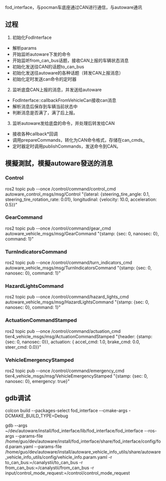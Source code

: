 fod_interface，与pocman车底座通过CAN进行通信，与autoware通讯

## 过程
1. 初始化FodInterface
  + 解析params
  + 开始监听autoware下发的命令
  + 开始监听from_can_bus话题，接收CAN上报的车辆状态消息
  + 初始化发送往CAN的话题to_can_bus
  + 初始化发送往autoware的各种话题（转发CAN上报消息）
  + 初始化定时发送can命令的定时器

2. 监听底盘CAN上报的消息，并发送给autoware
  + FodInterface::callbackFromVehicleCan接收can消息
  + 解析消息后保存到车辆当前状态中
  + 判断消息是否满了，满了后上报。

3. 监听autoware发给底盘的命令，并处理后转发给CAN
  + 接收各种callback*回调
  + 调用prepareCommands，转化为CAN命令格式，存储在can_cmds_
  + 定时器定时调用publishCommands，发送命令到CAN。
  
## 模擬測試，模擬autoware發送的消息
### Control
ros2 topic pub --once /control/command/control_cmd autoware_control_msgs/msg/Control "{lateral: {steering_tire_angle: 0.1, steering_tire_rotation_rate: 0.01}, longitudinal: {velocity: 10.0, acceleration: 0.5}}"

### GearCommand
ros2 topic pub --once /control/command/gear_cmd autoware_vehicle_msgs/msg/GearCommand "{stamp: {sec: 0, nanosec: 0}, command: 1}"

### TurnIndicatorsCommand
ros2 topic pub --once /control/command/turn_indicators_cmd autoware_vehicle_msgs/msg/TurnIndicatorsCommand "{stamp: {sec: 0, nanosec: 0}, command: 1}"

### HazardLightsCommand
ros2 topic pub --once /control/command/hazard_lights_cmd autoware_vehicle_msgs/msg/HazardLightsCommand "{stamp: {sec: 0, nanosec: 0}, command: 1}"

### ActuationCommandStamped
ros2 topic pub --once /control/command/actuation_cmd tier4_vehicle_msgs/msg/ActuationCommandStamped "{header: {stamp: {sec: 0, nanosec: 0}}, actuation: { accel_cmd: 1.0, brake_cmd: 0.0, steer_cmd: 0.0}}"

### VehicleEmergencyStamped
ros2 topic pub --once /control/command/emergency_cmd tier4_vehicle_msgs/msg/VehicleEmergencyStamped "{stamp: {sec: 0, nanosec: 0}, emergency: true}"

## gdb调试

colcon build --packages-select fod_interface --cmake-args -DCMAKE_BUILD_TYPE=Debug

gdb --args ~/dev/autoware/install/fod_interface/lib/fod_interface/fod_interface --ros-args  --params-file /home/guo/dev/autoware/install/fod_interface/share/fod_interface/config/fod.param.yaml --params-file /home/guo/dev/autoware/install/autoware_vehicle_info_utils/share/autoware_vehicle_info_utils/config/vehicle_info.param.yaml -r to_can_bus:=/canalystii/to_can_bus -r from_can_bus:=/canalystii/from_can_bus -r input/control_mode_request:=/control/control_mode_request

